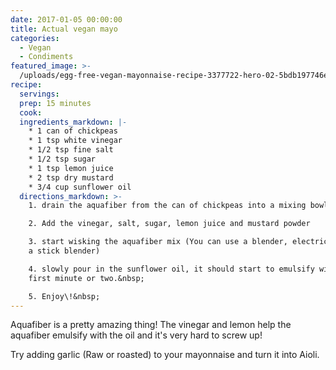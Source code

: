 ```yaml
---
date: 2017-01-05 00:00:00
title: Actual vegan mayo
categories:
  - Vegan
  - Condiments
featured_image: >-
  /uploads/egg-free-vegan-mayonnaise-recipe-3377722-hero-02-5bdb197746e0fb0051dfd51c.jpg
recipe:
  servings:
  prep: 15 minutes
  cook:
  ingredients_markdown: |-
    * 1 can of chickpeas
    * 1 tsp white vinegar
    * 1/2 tsp fine salt
    * 1/2 tsp sugar
    * 1 tsp lemon juice
    * 2 tsp dry mustard
    * 3/4 cup sunflower oil
  directions_markdown: >-
    1. drain the aquafiber from the can of chickpeas into a mixing bowl

    2. Add the vinegar, salt, sugar, lemon juice and mustard powder

    3. start wisking the aquafiber mix (You can use a blender, electric wisk or
    a stick blender)

    4. slowly pour in the sunflower oil, it should start to emulsify within the
    first minute or two.&nbsp;

    5. Enjoy\!&nbsp;
---
```


Aquafiber is a pretty amazing thing\! The vinegar and lemon help the aquafiber emulsify with the oil and it's very hard to screw up\!

Try adding garlic (Raw or roasted) to your mayonnaise and turn it into Aioli.